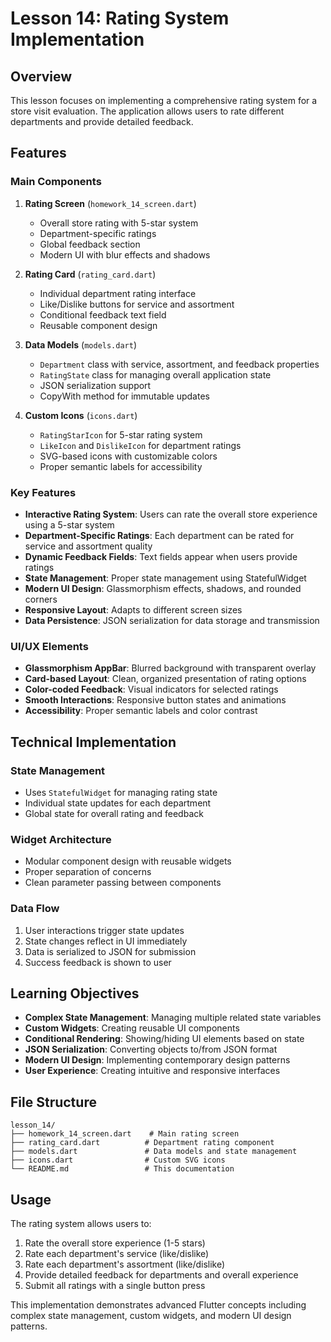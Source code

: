 # Lesson 14: Rating System Implementation

## Overview

This lesson focuses on implementing a comprehensive rating system for a store visit evaluation. The application allows users to rate different departments and provide detailed feedback.

## Features

### Main Components

1. **Rating Screen** (`homework_14_screen.dart`)
   - Overall store rating with 5-star system
   - Department-specific ratings
   - Global feedback section
   - Modern UI with blur effects and shadows

2. **Rating Card** (`rating_card.dart`)
   - Individual department rating interface
   - Like/Dislike buttons for service and assortment
   - Conditional feedback text field
   - Reusable component design

3. **Data Models** (`models.dart`)
   - `Department` class with service, assortment, and feedback properties
   - `RatingState` class for managing overall application state
   - JSON serialization support
   - CopyWith method for immutable updates

4. **Custom Icons** (`icons.dart`)
   - `RatingStarIcon` for 5-star rating system
   - `LikeIcon` and `DislikeIcon` for department ratings
   - SVG-based icons with customizable colors
   - Proper semantic labels for accessibility

### Key Features

- **Interactive Rating System**: Users can rate the overall store experience using a 5-star system
- **Department-Specific Ratings**: Each department can be rated for service and assortment quality
- **Dynamic Feedback Fields**: Text fields appear when users provide ratings
- **State Management**: Proper state management using StatefulWidget
- **Modern UI Design**: Glassmorphism effects, shadows, and rounded corners
- **Responsive Layout**: Adapts to different screen sizes
- **Data Persistence**: JSON serialization for data storage and transmission

### UI/UX Elements

- **Glassmorphism AppBar**: Blurred background with transparent overlay
- **Card-based Layout**: Clean, organized presentation of rating options
- **Color-coded Feedback**: Visual indicators for selected ratings
- **Smooth Interactions**: Responsive button states and animations
- **Accessibility**: Proper semantic labels and color contrast

## Technical Implementation

### State Management
- Uses `StatefulWidget` for managing rating state
- Individual state updates for each department
- Global state for overall rating and feedback

### Widget Architecture
- Modular component design with reusable widgets
- Proper separation of concerns
- Clean parameter passing between components

### Data Flow
1. User interactions trigger state updates
2. State changes reflect in UI immediately
3. Data is serialized to JSON for submission
4. Success feedback is shown to user

## Learning Objectives

- **Complex State Management**: Managing multiple related state variables
- **Custom Widgets**: Creating reusable UI components
- **Conditional Rendering**: Showing/hiding UI elements based on state
- **JSON Serialization**: Converting objects to/from JSON format
- **Modern UI Design**: Implementing contemporary design patterns
- **User Experience**: Creating intuitive and responsive interfaces

## File Structure

```
lesson_14/
├── homework_14_screen.dart    # Main rating screen
├── rating_card.dart          # Department rating component
├── models.dart               # Data models and state management
├── icons.dart                # Custom SVG icons
└── README.md                 # This documentation
```

## Usage

The rating system allows users to:
1. Rate the overall store experience (1-5 stars)
2. Rate each department's service (like/dislike)
3. Rate each department's assortment (like/dislike)
4. Provide detailed feedback for departments and overall experience
5. Submit all ratings with a single button press

This implementation demonstrates advanced Flutter concepts including complex state management, custom widgets, and modern UI design patterns. 